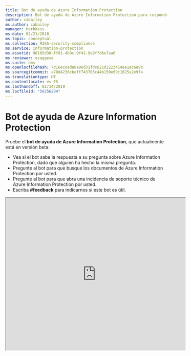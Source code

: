 ```yaml
---
title: Bot de ayuda de Azure Information Protection
description: Bot de ayuda de Azure Information Protection para responder sus preguntas, buscar los documentos o abrir una incidencia de soporte técnico si necesita soporte técnico.
author: cabailey
ms.author: cabailey
manager: barbkess
ms.date: 02/21/2018
ms.topic: conceptual
ms.collection: M365-security-compliance
ms.service: information-protection
ms.assetid: 98105d30-ff81-4b9c-9f41-9e9ffd6e7aa6
ms.reviewer: esaggese
ms.suite: ems
ms.openlocfilehash: 7d16ec8ade8a96d31fdc621d2223414aa1ac6e9b
ms.sourcegitcommit: a78d4236cbeff743703c44b150e69c1625a2e9f4
ms.translationtype: HT
ms.contentlocale: es-ES
ms.lasthandoff: 02/14/2019
ms.locfileid: "56256284"
---
```

# <a name="help-bot-for-azure-information-protection"></a>Bot de ayuda de Azure Information Protection

Pruebe el **bot de ayuda de Azure Information Protection**, que actualmente está en versión beta:

- Vea si el bot sabe la respuesta a su pregunta sobre Azure Information Protection, dado que alguien ha hecho la misma pregunta.
- Pregunte al bot para que busque los documentos de Azure Information Protection por usted.
- Pregunte al bot para que abra una incidencia de soporte técnico de Azure Information Protection por usted.
- Escriba **#feedback** para indicarnos si este bot es útil.


<iframe width="560" height="475" src="https://webchat.botframework.com/embed/AIPformalBOT?s=SwZOTnCyj6w.cwA.zYE.Wdf87z08R7NHjtaev84v0nLC0urEfQJ2_5bUgvtIR9Q"></iframe>


